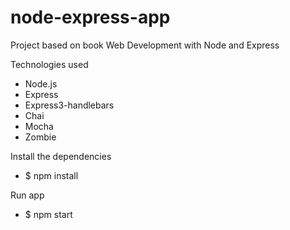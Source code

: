 # node-express-app
Project based on book Web Development with Node and Express

Technologies used
- Node.js
- Express
- Express3-handlebars
- Chai
- Mocha
- Zombie

Install the dependencies
- $ npm install

Run app
- $ npm start
